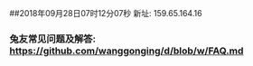 ##2018年09月28日07时12分07秒 新址: 159.65.164.16
### 兔友常见问题及解答: https://github.com/wanggonging/d/blob/w/FAQ.md
